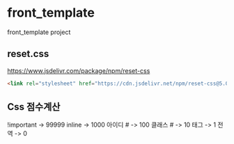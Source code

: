 # front_template
front_template project


## reset.css
https://www.jsdelivr.com/package/npm/reset-css

```html
<link rel="stylesheet" href="https://cdn.jsdelivr.net/npm/reset-css@5.0.2/reset.min.css">
```


## Css 점수계산
!important -> 99999
inline -> 1000
아이디 # -> 100
클래스 # -> 10
태그 -> 1
전역 -> 0 